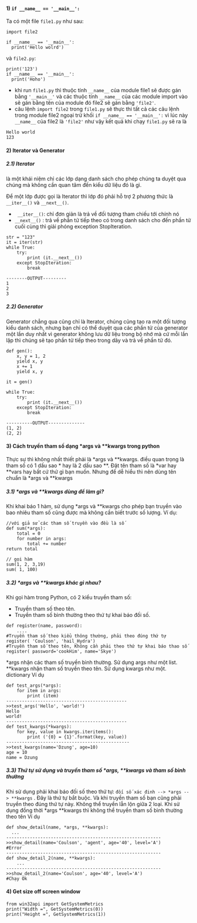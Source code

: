 #### 1) `if __name__ == '__main__':`

Ta có một file `file1.py` như sau:
```
import file2

if __name__ == '__main__':
  print('Hello wolrd')
```

và `file2.py`:
```
print('123')
if __name__ == '__main__':
  print('Hoho')
```

- khi run `file1.py` thì thuộc tính `__name__` của module file1 sẽ được gán bằng `'__main__'` và các thuộc tính `__name__` của các module import vào sẽ gán bằng tên của module đó file2 sẽ gán bằng `'file2'`. 
- câu lệnh `import file2` trong `file1.py` sẽ thực thi tất cả các câu lệnh trong module file2 ngoại trừ khối `if __name__ == '__main__':` vì lúc này `__name__` của file2 là `'file2'` như vậy kết quả khi chạy `file1.py` sẽ ra là
```
Hello world
123
```

#### 2) Iterator và Generator
##### 2.1) Iterator 
là một khái niệm chỉ các lớp dạng danh sách cho phép chúng ta duyệt qua chúng mà không cần quan tâm đến kiểu dữ liệu đó là gì.

Để một lớp được gọi là Iterator thì lớp đó phải hỗ trợ 2 phương thức là `__iter__()` và `__next__()`. 
- ` __iter__()`: chỉ đơn giản là trả về đối tượng tham chiếu tới chính nó
- `__next__()` : trả về phần tử tiếp theo có trong danh sách cho đến phần tử cuối cùng thì giải phóng exception StopIteration.

```
str = "123"
it = iter(str)
while True:
    try:
        print (it.__next__())
    except StopIteration:
        break
        
--------OUTPUT---------
1
2
3
```
##### 2.2) Generator 
Generator chẳng qua cũng chỉ là Iterator, chúng cũng tạo ra một đối tượng kiểu danh sách, nhưng bạn chỉ có thể duyệt qua các phần tử của generator một lần duy nhất vì generator không lưu dữ liệu trong bộ nhớ mà cứ mỗi lần lặp thì chúng sẽ tạo phần tử tiếp theo trong dãy và trả về phần tử đó.

```
def gen():
    x, y = 1, 2
    yield x, y
    x += 1
    yield x, y
    
it = gen()

while True:
    try:
        print (it.__next__())
    except StopIteration:
        break
        
----------OUTPUT--------------
(1, 2)
(2, 2)
```

#### 3) Cách truyền tham số dạng *args và **kwargs trong python

Thực sự thì không nhất thiết phải là *args và **kwargs. điều quan trọng là tham số có 1 dấu sao * hay là 2 dấu sao **. Đặt tên tham số là *var hay **vars hay bất cứ thứ gì bạn muốn.
Nhưng để dễ hiểu thì nên dùng tên chuẩn là *args và **kwargs

##### 3.1) *args và **kwargs dùng để làm gì?

Khi khai báo 1 hàm, sử dụng *args và **kwargs cho phép bạn truyền vào bao nhiêu tham số cũng được mà không cần biết trước số lượng.
Ví dụ:
```
//với giả sử các tham số truyền vào đều là số
def sum(*args):
    total = 0
    for number in args:
        total += number
return total

// gọi hàm
sum(1, 2, 3,19)
sum( 1, 100)
```
##### 3.2) *args và **kwargs khác gì nhau?

Khi gọi hàm trong Python, có 2 kiểu truyền tham số:
- Truyền tham số theo tên.
- Truyền tham số bình thường theo thứ tự khai báo đối số.
```
def register(name, password):
	....
#Truyền tham số theo kiểu thông thường, phải theo đúng thứ tự
register( 'Coulson', 'hail_Hydra')
#Truyền tham số theo tên, Không cần phải theo thứ tự khai báo thao số
register( password='cookHim', name='Skye')
```
*args nhận các tham số truyền bình thường. Sử dụng args như một list.
**kwargs nhận tham số truyền theo tên. Sử dụng kwargs như một. dictionary
Ví dụ
```
def test_args(*args):
    for item in args:
        print (item)
----------------------------------------------
>>test_args('Hello', 'world!')
Hello
world!
----------------------------------------------
def test_kwargs(*kwargs):
    for key, value in kwargs.iteritems():
        print ('{0} = {1}'.format(key, value))
-----------------------------------------------    
>>test_kwargs(name='Dzung', age=10)
age = 10
name = Dzung
```
##### 3.3) Thứ tự sử dụng và truyền tham số *args, **kwargs và tham số bình thường
Khi sử dụng phải khai báo đối số theo thứ tự:
`đối số xác đinh --> *args --> **kwargs` .
Đây là thứ tự bắt buộc. Và khi truyền tham số bạn cũng phải truyền theo đúng thứ tự này. Không thể truyền lẫn lộn giữa 2 loại.
Khi sử dụng đồng thời *args **kwargs thì không thể truyền tham số bình thường theo tên
Ví dụ
```
def show_detail(name, *args, **kwargs):
  ...
-----------------------------------------------------------
>>show_detail(name='Coulson', 'agent', age='40', level='A')
#Error
-----------------------------------------------------------
def show_detail_2(name, **kwargs):
    ...
-----------------------------------------------------------
>>show_detail_2(name='Coulson', age='40', level='A')
#Chạy Ok
```

#### 4) Get size off screen window
```
from win32api import GetSystemMetrics
print("Width =", GetSystemMetrics(0))
print("Height =", GetSystemMetrics(1))
```
